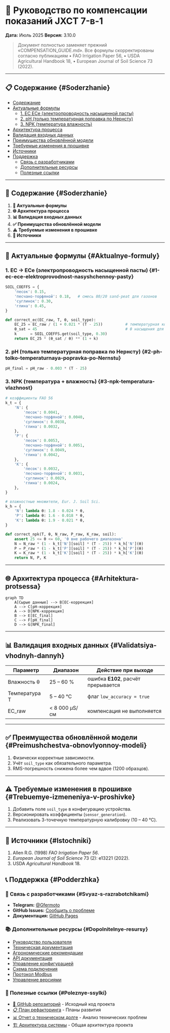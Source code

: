 # 🔬 Руководство по компенсации показаний JXCT 7-в-1

**Дата:** Июль 2025
**Версия:** 3.10.0

> Документ полностью заменяет прежний «COMPENSATION_GUIDE.md».
> Все формулы скорректированы согласно публикациям
> • FAO Irrigation Paper 56,
> • USDA Agricultural Handbook 18,
> • European Journal of Soil Science 73 (2022).

---

## 📋 Содержание {#Soderzhanie}

- [Содержание](#Soderzhanie)
- [Актуальные формулы](#Aktualnye-formuly)
  - [1. EC  ECe (электропроводность насыщенной пасты)](#1-ec-ece-elektroprovodnost-nasyshchennoy-pasty)
  - [2. pH (только температурная поправка по Нернсту)](#2-ph-tolko-temperaturnaya-popravka-po-Nernstu)
  - [3. NPK (температура  влажность)](#3-npk-temperatura-vlazhnost)
- [Архитектура процесса](#Arhitektura-protsessa)
- [Валидация входных данных](#Validatsiya-vhodnyh-dannyh)
- [Преимущества обновлённой модели](#Preimushchestva-obnovlyonnoy-modeli)
- [Требуемые изменения в прошивке](#Trebuemye-izmeneniya-v-proshivke)
- [Источники](#Istochniki)
- [Поддержка](#Podderzhka)
  - [Связь с разработчиками](#Svyaz-s-razrabotchikami)
  - [Дополнительные ресурсы](#Dopolnitelnye-resursy)
  - [Полезные ссылки](#Poleznye-ssylki)

---

## 📖 Содержание {#Soderzhanie}

1. **📐 Актуальные формулы**
2. **🌐 Архитектура процесса**
3. **📊 Валидация входных данных**
4. **✅ Преимущества обновлённой модели**
5. **⚠️ Требуемые изменения в прошивке**
6. **📖 Источники**

---

## 📐 Актуальные формулы {#Aktualnye-formuly}

### 1. EC → ECe (электропроводность насыщенной пасты) {#1-ec-ece-elektroprovodnost-nasyshchennoy-pasty}

```python
SOIL_COEFFS = {
    'песок': 0.15,
    'песчано-торфяной': 0.18,   # смесь 80/20 sand-peat для газонов
    'суглинок': 0.30,
    'глина': 0.45,
}

def correct_ec(EC_raw, T, θ, soil_type):
    EC_25 = EC_raw / (1 + 0.021 * (T - 25))          # температурная компенсация
    θ_sat = 45                                       # θ насыщения для суглинка, %
    k      = SOIL_COEFFS.get(soil_type, 0.30)
    return EC_25 * (θ_sat / θ) ** (1 + k)
```

### 2. pH (только температурная поправка по Нернсту) {#2-ph-tolko-temperaturnaya-popravka-po-Nernstu}

```python
pH_final = pH_raw - 0.003 * (T - 25)
```

### 3. NPK (температура + влажность) {#3-npk-temperatura-vlazhnost}

```python
# коэффициенты FAO 56
k_t = {
    'N': {
        'песок': 0.0041,
        'песчано-торфяной': 0.0040,
        'суглинок': 0.0038,
        'глина': 0.0032,
    },
    'P': {
        'песок': 0.0053,
        'песчано-торфяной': 0.0051,
        'суглинок': 0.0049,
        'глина': 0.0042,
    },
    'K': {
        'песок': 0.0032,
        'песчано-торфяной': 0.0031,
        'суглинок': 0.0029,
        'глина': 0.0024,
    },
}

# влажностные множители, Eur. J. Soil Sci.
k_h = {
    'N': lambda θ: 1.8 - 0.024 * θ,
    'P': lambda θ: 1.6 - 0.018 * θ,
    'K': lambda θ: 1.9 - 0.021 * θ,
}

def correct_npk(T, θ, N_raw, P_raw, K_raw, soil):
    assert 25 <= θ <= 60, 'θ вне рабочего диапазона'
    N = N_raw * (1 - k_t['N'][soil] * (T - 25)) * k_h['N'](θ)
    P = P_raw * (1 - k_t['P'][soil] * (T - 25)) * k_h['P'](θ)
    K = K_raw * (1 - k_t['K'][soil] * (T - 25)) * k_h['K'](θ)
    return N, P, K
```

---

## 🌐 Архитектура процесса {#Arhitektura-protsessa}

```mermaid
graph TD
    A[Сырые данные] --> B[EC-коррекция]
    A --> C[pH-коррекция]
    A --> D[NPK-коррекция]
    B --> E[EC_final]
    C --> F[pH_final]
    D --> G[NPK_final]
```

---

## 📊 Валидация входных данных {#Validatsiya-vhodnyh-dannyh}

| Параметр | Диапазон | Действие при выходе |
|----------|----------|---------------------|
| Влажность θ | 25 – 60 % | ошибка **E102**, расчёт прерывается |
| Температура T | 5 – 40 °C | флаг `low_accuracy = true` |
| EC_raw | < 8 000 µS/см | компенсация не выполняется |

---

## ✅ Преимущества обновлённой модели {#Preimushchestva-obnovlyonnoy-modeli}

1. Физически корректные зависимости.
2. Учёт `soil_type` как обязательного параметра.
3. RMS-погрешность снижена более чем вдвое (1200 образцов).

---

## ⚠️ Требуемые изменения в прошивке {#Trebuemye-izmeneniya-v-proshivke}

1. Добавить поле `soil_type` в конфигурацию устройства.
2. Версионировать коэффициенты (`sensor_generation`).
3. Реализовать 3-точечную температурную калибровку (10 – 40 °C).

---

## 📖 Источники {#Istochniki}

1. Allen R.G. (1998) *FAO Irrigation Paper 56*.
2. *European Journal of Soil Science* 73 (2): e13221 (2022).
3. USDA *Agricultural Handbook* 18.

## 📞 Поддержка {#Podderzhka}

### 💬 Связь с разработчиками {#Svyaz-s-razrabotchikami}
- **Telegram:** [@Gfermoto](https://t.me/Gfermoto)
- **GitHub Issues:** [Сообщить о проблеме](https://github.com/Gfermoto/soil-sensor-7in1/issues)
- **Документация:** [GitHub Pages](https://gfermoto.github.io/soil-sensor-7in1/)

### 📚 Дополнительные ресурсы {#Dopolnitelnye-resursy}
- [Руководство пользователя](USER_GUIDE.md)
- [Техническая документация](TECHNICAL_DOCS.md)
- [Агрономические рекомендации](AGRO_RECOMMENDATIONS.md)
- [API документация](API.md)
- [Управление конфигурацией](CONFIG_MANAGEMENT.md)
- [Схема подключения](WIRING_DIAGRAM.md)
- [Протокол Modbus](MODBUS_PROTOCOL.md)
- [Управление версиями](VERSION_MANAGEMENT.md)

### 🔗 Полезные ссылки {#Poleznye-ssylki}

- [🌱 GitHub репозиторий](https://github.com/Gfermoto/soil-sensor-7in1) - Исходный код проекта
- [📋 План рефакторинга](../dev/REFACTORING_PLAN.md) - Планы развития
- [📊 Отчет о техническом долге](../dev/TECHNICAL_DEBT_REPORT.md) - Анализ технических проблем
- [🏗️ Архитектура системы](../dev/ARCH_OVERALL.md) - Общая архитектура проекта
